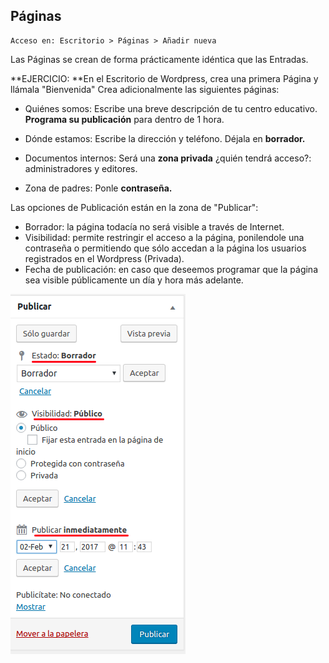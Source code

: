 ## Páginas

```
Acceso en: Escritorio > Páginas > Añadir nueva
```

Las Páginas se crean de forma prácticamente idéntica que las Entradas.

**EJERCICIO: **En el Escritorio de Wordpress, crea una primera Página y llámala "Bienvenida" Crea adicionalmente las siguientes páginas:

* Quiénes somos: Escribe una breve descripción de tu centro educativo. **Programa su publicación** para dentro de 1 hora.

* Dónde estamos: Escribe la dirección y teléfono. Déjala en **borrador.**

* Documentos internos: Será una **zona privada** ¿quién tendrá acceso?: administradores y editores.

* Zona de padres: Ponle **contraseña.**

Las opciones de Publicación están en la zona de "Publicar":

* Borrador: la página todacía no será visible a través de Internet.
* Visibilidad: permite restringir el acceso a la página, ponilendole una contraseña o permitiendo que sólo accedan a la página los usuarios registrados en el Wordpress \(Privada\).
* Fecha de publicación: en caso que deseemos programar que la página sea visible públicamente un día y hora más adelante.

![](/assets/publicar.png)

